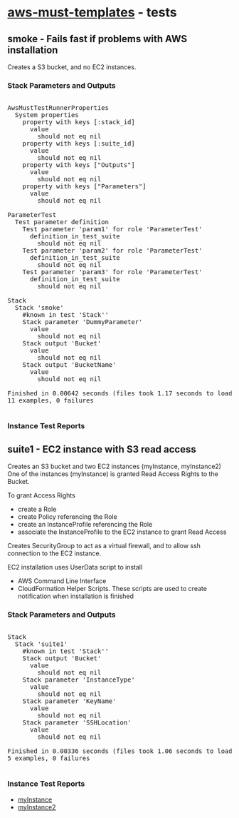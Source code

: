 # [aws-must-templates](https://github.com/jarjuk/aws-must-templates) - tests
## smoke - Fails fast if problems with AWS installation


Creates a S3 bucket, and no EC2 instances. 


### Stack Parameters and Outputs

<pre>

AwsMustTestRunnerProperties
  System properties
    property with keys [:stack_id]
      value
        should not eq nil
    property with keys [:suite_id]
      value
        should not eq nil
    property with keys ["Outputs"]
      value
        should not eq nil
    property with keys ["Parameters"]
      value
        should not eq nil

ParameterTest
  Test parameter definition
    Test parameter 'param1' for role 'ParameterTest'
      definition_in_test_suite
        should not eq nil
    Test parameter 'param2' for role 'ParameterTest'
      definition_in_test_suite
        should not eq nil
    Test parameter 'param3' for role 'ParameterTest'
      definition_in_test_suite
        should not eq nil

Stack
  Stack 'smoke'
    #known in test 'Stack''
    Stack parameter 'DummyParameter'
      value
        should not eq nil
    Stack output 'Bucket'
      value
        should not eq nil
    Stack output 'BucketName'
      value
        should not eq nil

Finished in 0.00642 seconds (files took 1.17 seconds to load)
11 examples, 0 failures

</pre>


### Instance Test Reports

## suite1 - EC2 instance with S3 read access


Creates an S3 bucket and two EC2 instances (myInstance, myInstance2)
One of the instances (myInstance) is granted Read Access Rights to the Bucket.

To grant Access Rights 

* create a Role
* create Policy referencing the Role
* create an InstanceProfile referencing the Role
* associate the InstanceProfile to the EC2 instance to grant Read Access

Creates SecurityGroup to act as a virtual firewall, and to allow ssh
connection to the EC2 instance.

EC2 installation uses UserData script to install

* AWS Command Line Interface
* CloudFormation Helper Scripts. These scripts are used to create
  notification when installation is finished


### Stack Parameters and Outputs

<pre>

Stack
  Stack 'suite1'
    #known in test 'Stack''
    Stack output 'Bucket'
      value
        should not eq nil
    Stack parameter 'InstanceType'
      value
        should not eq nil
    Stack parameter 'KeyName'
      value
        should not eq nil
    Stack parameter 'SSHLocation'
      value
        should not eq nil

Finished in 0.00336 seconds (files took 1.06 seconds to load)
5 examples, 0 failures

</pre>


### Instance Test Reports

* [myInstance](suites/suite1-myInstance.txt)
* [myInstance2](suites/suite1-myInstance2.txt)
